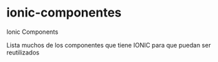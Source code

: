 # ionic-componentes
Ionic Components 


Lista muchos de los componentes que tiene IONIC para que puedan ser reutilizados 
